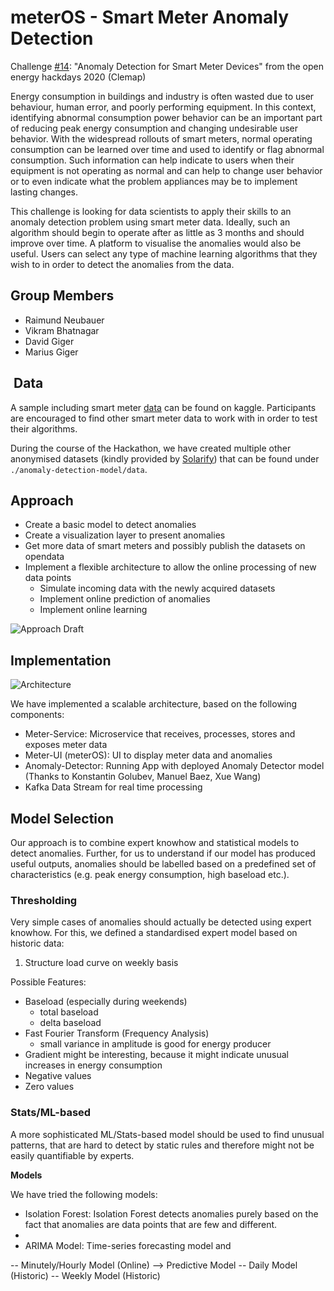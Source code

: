 # meterOS - Smart Meter Anomaly Detection

Challenge [#14](https://hack.opendata.ch/project/579): "Anomaly Detection for Smart Meter Devices" from the open energy hackdays 2020 (Clemap)

Energy consumption in buildings and industry is often wasted due to user behaviour, human error, and poorly performing equipment. In this context, identifying abnormal consumption power behavior can be an important part of reducing peak energy consumption and changing undesirable user behavior. With the widespread rollouts of smart meters, normal operating consumption can be learned over time and used to identify or flag abnormal consumption. Such information can help indicate to users when their equipment is not operating as normal and can help to change user behavior or to even indicate what the problem appliances may be to implement lasting changes.

This challenge is looking for data scientists to apply their skills to an anomaly detection problem using smart meter data. Ideally, such an algorithm should begin to operate after as little as 3 months and should improve over time. A platform to visualise the anomalies would also be useful. Users can select any type of machine learning algorithms that they wish to in order to detect the anomalies from the data.

## Group Members

- Raimund Neubauer
- Vikram Bhatnagar
- David Giger
- Marius Giger

##  Data

A sample including smart meter [data](https://www.kaggle.com/portiamurray/anomaly-detection-smart-meter-data-sample) can be found on kaggle. Participants are encouraged to find other smart meter data to work with in order to test their algorithms.

During the course of the Hackathon, we have created multiple other anonymised datasets (kindly provided by [Solarify](https://solarify.ch/?lang=en)) that can be found under `./anomaly-detection-model/data`.

## Approach

- Create a basic model to detect anomalies
- Create a visualization layer to present anomalies
- Get more data of smart meters and possibly publish the datasets on opendata
- Implement a flexible architecture to allow the online processing of new data points
  - Simulate incoming data with the newly acquired datasets
  - Implement online prediction of anomalies
  - Implement online learning

![Approach Draft](https://raw.githubusercontent.com/nidDrBiglr/energy-hackdays-anomaly-detection/master/approach.jpg "Approach Draft")

## Implementation

![Architecture](https://raw.githubusercontent.com/nidDrBiglr/energy-hackdays-anomaly-detection/master/MeterOS.png "Architecture")

We have implemented a scalable architecture, based on the following components:
- Meter-Service: Microservice that receives, processes, stores and exposes meter data
- Meter-UI (meterOS): UI to display meter data and anomalies
- Anomaly-Detector: Running App with deployed Anomaly Detector model (Thanks to Konstantin Golubev, Manuel Baez, Xue Wang)
- Kafka Data Stream for real time processing

## Model Selection

Our approach is to combine expert knowhow and statistical models to detect anomalies. Further, for us to understand if our model has produced useful outputs, anomalies should be labelled based on a predefined set of characteristics (e.g. peak energy consumption, high baseload etc.).

### Thresholding

Very simple cases of anomalies should actually be detected using expert knowhow. For this, we defined a standardised expert model based on historic data:

1) Structure load curve on weekly basis

Possible Features:

- Baseload (especially during weekends)
  - total baseload
  - delta baseload
- Fast Fourier Transform (Frequency Analysis)
  - small variance in amplitude is good for energy producer
- Gradient might be interesting, because it might indicate unusual increases in energy consumption
- Negative values
- Zero values

### Stats/ML-based 

A more sophisticated ML/Stats-based model should be used to find unusual patterns, that are hard to detect by static rules and therefore might not be easily quantifiable by experts.

**Models**

We have tried the following models:

- Isolation Forest: Isolation Forest detects anomalies purely based on the fact that anomalies are data points that are few and different.
- 
- ARIMA Model: Time-series forecasting model and 

-- Minutely/Hourly Model (Online) --> Predictive Model
-- Daily Model (Historic)
-- Weekly Model (Historic)